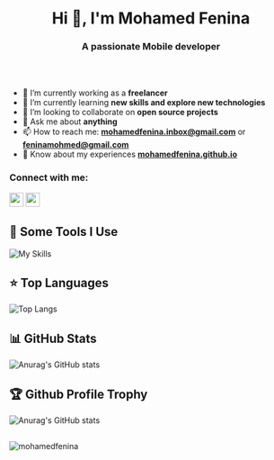<h1 align="center">Hi 👋, I'm Mohamed Fenina</h1>

<h3 align="center">A passionate Mobile developer</h3>
<br></br>

- 🔭 I’m currently working as a **freelancer**
- 🌱 I’m currently learning **new skills and explore new technologies**
- 👯 I’m looking to collaborate on **open source projects**
- 💬 Ask me about **anything**
- 📫 How to reach me: **mohamedfenina.inbox@gmail.com** or **feninamohmed@gmail.com**
- 📄 Know about my experiences <a href="https://mohamedfenina.github.io/" target="_blank">**mohamedfenina.github.io**</a>


<h3 align="left">Connect with me:</h3>
<p>
  <a href="https://www.linkedin.com/in/mohamedfenina/"><img src="https://img.shields.io/badge/linkedin-%230077B5.svg?&style=for-the-             badge&logo=linkedin&logoColor=white" height=25></a> 
  <a href="https://www.instagram.com/mohamed_fenina/?hl=fr"><img src="https://img.shields.io/badge/instagram-%23E4405F.svg?     &style=for-the-badge&logo=instagram&logoColor=white" height=25></a>
</p>



<h2>🚀 Some Tools I Use</h2>

![My Skills](https://skillicons.dev/icons?i=dart,flutter,nodejs,expressjs,mongodb,js,ts,html,css,androidstudio,mysql,py,django,git,github,gitlab,stackoverflow,linux,vscode)
## ⭐ **Top Languages**

![Top Langs](https://github-readme-stats.vercel.app/api/top-langs/?username=mohamedfenina&theme=radical&layout=compact&hide=css)

## 📊 **GitHub Stats**

![Anurag's GitHub stats](https://github-readme-stats.vercel.app/api?username=mohamedfenina&show_icons=true&theme=radical)

## 🏆 **Github Profile Trophy**

![Anurag's GitHub stats](https://github-profile-trophy.vercel.app/?username=mohamedfenina&theme=radical&row=1&column=10)

##

<p><img align="center" src="https://github-readme-streak-stats.herokuapp.com/?user=mohamedfenina&" alt="mohamedfenina" /></p>
